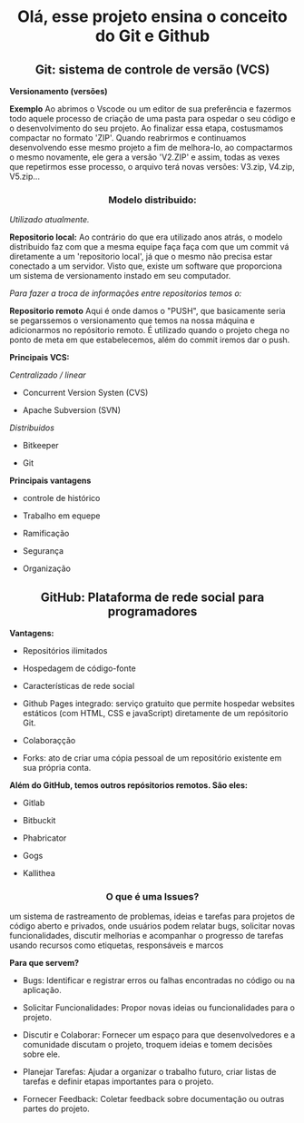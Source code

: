 <h1 align="center">
     Olá, esse projeto ensina o conceito do Git e Github
 </h1>

 <h2 align="center"> Git: sistema de controle de versão (VCS)</h2>

**Versionamento (versões)**

<p>

**Exemplo**
Ao abrimos o Vscode ou um editor de sua preferência e fazermos todo aquele processo de criação de uma pasta para ospedar o seu código e o desenvolvimento do seu projeto. Ao finalizar essa etapa, costusmamos compactar no formato 'ZIP'.
Quando reabrirmos e continuamos desenvolvendo esse mesmo projeto a fim de melhora-lo, ao compactarmos o mesmo novamente, ele gera a versão 'V2.ZIP' e assim, todas as vexes que repetirmos esse processo, o arquivo terá novas versões: V3.zip, V4.zip, V5.zip...

</p>

<h3 align="center">Modelo distribuido:</h3>

_Utilizado atualmente._

**Repositorio local:**
Ao contrário do que era utilizado anos atrás, o modelo distribuido faz com que a mesma equipe faça faça com que um commit vá diretamente a um 'repositorio local', já que o mesmo não precisa estar conectado a um servidor. Visto que, existe um software que proporciona um sistema de versionamento instado em seu computador.

<p></p>

_Para fazer a troca de informações entre repositorios temos o:_

**Repositorio remoto**
Aqui é onde damos o "PUSH", que basicamente seria se pegarssemos o versionamento que temos na nossa máquina e adicionarmos no repósitorio remoto.
É utilizado quando o projeto chega no ponto de meta em que estabelecemos, além do commit iremos dar o push.

<p></p>

**Principais VCS:**

_Centralizado / linear_

- <p> Concurrent Version Systen (CVS)</p>
- <p> Apache Subversion (SVN)</p>

<p></p>

_Distribuidos_

- <p>Bitkeeper</p>
- <p>Git</p>

<p></p>

**Principais vantagens**

- <p> controle de histórico</p>
- <p> Trabalho em equepe</p>
- <p> Ramificação</p>
- <p> Segurança</p>
- <p> Organização</p>

<p></p>

<h2 align="center">GitHub: Plataforma de rede social para programadores</h2>

**Vantagens:**

- <p>Repositórios ilimitados</p>
- <p> Hospedagem de código-fonte</p>
- <p> Características de rede social</p>
- <p> Github Pages integrado: serviço gratuito que permite hospedar websites estáticos (com HTML, CSS e javaScript) diretamente de um repósitorio Git.</p>
- <p> Colaboraçção</p>
- <p> Forks: ato de criar uma cópia pessoal de um repositório existente em sua própria conta.</p>

<p></p>

**Além do GitHub, temos outros repósitorios remotos. São eles:**

- <p> Gitlab</p>
- <p> Bitbuckit</p>
- <p> Phabricator</p>
- <p> Gogs</p>
- <p> Kallithea</p>

<h3 align="center"> O que é uma Issues?</h3>

<p>um sistema de rastreamento de problemas, ideias e tarefas para projetos de código aberto e privados, onde usuários podem relatar bugs, solicitar novas funcionalidades, discutir melhorias e acompanhar o progresso de tarefas usando recursos como etiquetas, responsáveis e marcos</p>

**Para que servem?**

- <p> Bugs: Identificar e registrar erros ou falhas encontradas no código ou na aplicação.</p> 
- <p> Solicitar Funcionalidades: Propor novas ideias ou funcionalidades para o projeto. </p>
- <p> Discutir e Colaborar: Fornecer um espaço para que desenvolvedores e a comunidade discutam o projeto, troquem ideias e tomem decisões sobre ele. </p>
- <p> Planejar Tarefas: Ajudar a organizar o trabalho futuro, criar listas de tarefas e definir etapas importantes para o projeto.</p>
- <p> Fornecer Feedback: Coletar feedback sobre documentação ou outras partes do projeto. </p>